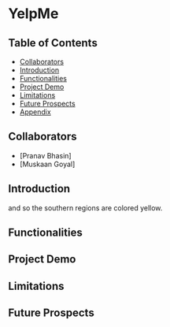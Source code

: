 # YelpMe

## Table of Contents
  * [Collaborators](#team-members)
  * [Introduction](#intro)
  * [Functionalities](#func)
  * [Project Demo](#proj-demo)
  * [Limitations](#lim)
  * [Future Prospects](#var)
  * [Appendix](#app)
  

## <a name ="team-members"></a> Collaborators
* [Pranav Bhasin]
* [Muskaan Goyal]

## <a name ="intro"></a> Introduction
 and so the southern regions are colored yellow.

## <a name ="func"></a> Functionalities

## <a name ="proj-demo"></a> Project Demo

## <a name ="lim"></a> Limitations

## <a name ="var"></a> Future Prospects



